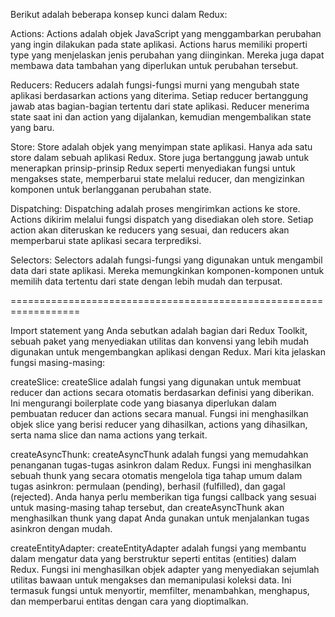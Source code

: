 Berikut adalah beberapa konsep kunci dalam Redux:

Actions: Actions adalah objek JavaScript yang menggambarkan perubahan yang ingin dilakukan pada state aplikasi. Actions harus memiliki properti type yang menjelaskan jenis perubahan yang diinginkan. Mereka juga dapat membawa data tambahan yang diperlukan untuk perubahan tersebut.

Reducers: Reducers adalah fungsi-fungsi murni yang mengubah state aplikasi berdasarkan actions yang diterima. Setiap reducer bertanggung jawab atas bagian-bagian tertentu dari state aplikasi. Reducer menerima state saat ini dan action yang dijalankan, kemudian mengembalikan state yang baru.

Store: Store adalah objek yang menyimpan state aplikasi. Hanya ada satu store dalam sebuah aplikasi Redux. Store juga bertanggung jawab untuk menerapkan prinsip-prinsip Redux seperti menyediakan fungsi untuk mengakses state, memperbarui state melalui reducer, dan mengizinkan komponen untuk berlangganan perubahan state.

Dispatching: Dispatching adalah proses mengirimkan actions ke store. Actions dikirim melalui fungsi dispatch yang disediakan oleh store. Setiap action akan diteruskan ke reducers yang sesuai, dan reducers akan memperbarui state aplikasi secara terprediksi.

Selectors: Selectors adalah fungsi-fungsi yang digunakan untuk mengambil data dari state aplikasi. Mereka memungkinkan komponen-komponen untuk memilih data tertentu dari state dengan lebih mudah dan terpusat.

==================================================================

Import statement yang Anda sebutkan adalah bagian dari Redux Toolkit, sebuah paket yang menyediakan utilitas dan konvensi yang lebih mudah digunakan untuk mengembangkan aplikasi dengan Redux. Mari kita jelaskan fungsi masing-masing:

createSlice: createSlice adalah fungsi yang digunakan untuk membuat reducer dan actions secara otomatis berdasarkan definisi yang diberikan. Ini mengurangi boilerplate code yang biasanya diperlukan dalam pembuatan reducer dan actions secara manual. Fungsi ini menghasilkan objek slice yang berisi reducer yang dihasilkan, actions yang dihasilkan, serta nama slice dan nama actions yang terkait.

createAsyncThunk: createAsyncThunk adalah fungsi yang memudahkan penanganan tugas-tugas asinkron dalam Redux. Fungsi ini menghasilkan sebuah thunk yang secara otomatis mengelola tiga tahap umum dalam tugas asinkron: permulaan (pending), berhasil (fulfilled), dan gagal (rejected). Anda hanya perlu memberikan tiga fungsi callback yang sesuai untuk masing-masing tahap tersebut, dan createAsyncThunk akan menghasilkan thunk yang dapat Anda gunakan untuk menjalankan tugas asinkron dengan mudah.

createEntityAdapter: createEntityAdapter adalah fungsi yang membantu dalam mengatur data yang berstruktur seperti entitas (entities) dalam Redux. Fungsi ini menghasilkan objek adapter yang menyediakan sejumlah utilitas bawaan untuk mengakses dan memanipulasi koleksi data. Ini termasuk fungsi untuk menyortir, memfilter, menambahkan, menghapus, dan memperbarui entitas dengan cara yang dioptimalkan.